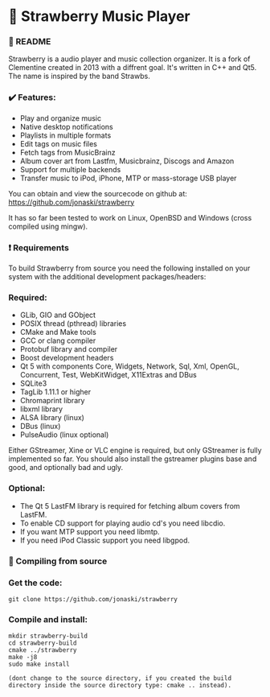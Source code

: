 :strawberry: Strawberry Music Player
=======================

### :page_with_curl: README

Strawberry is a audio player and music collection organizer. It is a fork of Clementine created in 2013 with a diffrent goal.
It's written in C++ and Qt5. The name is inspired by the band Strawbs.

### :heavy_check_mark: Features:

  * Play and organize music
  * Native desktop notifications
  * Playlists in multiple formats
  * Edit tags on music files
  * Fetch tags from MusicBrainz
  * Album cover art from Lastfm, Musicbrainz, Discogs and Amazon
  * Support for multiple backends
  * Transfer music to iPod, iPhone, MTP or mass-storage USB player

You can obtain and view the sourcecode on github at: https://github.com/jonaski/strawberry

It has so far been tested to work on Linux, OpenBSD and Windows (cross compiled using mingw).


### :heavy_exclamation_mark: Requirements

To build Strawberry from source you need the following installed on your system with the additional development packages/headers:

### Required:

* GLib, GIO and GObject
* POSIX thread (pthread) libraries
* CMake and Make tools
* GCC or clang compiler
* Protobuf library and compiler
* Boost development headers
* Qt 5 with components Core, Widgets, Network, Sql, Xml, OpenGL, Concurrent, Test, WebKitWidget, X11Extras and DBus
* SQLite3
* TagLib 1.11.1 or higher
* Chromaprint library
* libxml library
* ALSA library (linux)
* DBus (linux)
* PulseAudio (linux optional)

Either GStreamer, Xine or VLC engine is required, but only GStreamer is fully implemented so far.
You should also install the gstreamer plugins base and good, and optionally bad and ugly.

### Optional:

* The Qt 5 LastFM library is required for fetching album covers from LastFM.
* To enable CD support for playing audio cd's you need libcdio.
* If you want MTP support you need libmtp.
* If you need iPod Classic support you need libgpod.

### :wrench:	Compiling from source

### Get the code:

    git clone https://github.com/jonaski/strawberry

### Compile and install:

    mkdir strawberry-build
    cd strawberry-build
    cmake ../strawberry
    make -j8
    sudo make install

    (dont change to the source directory, if you created the build directory inside the source directory type: cmake .. instead).
    

